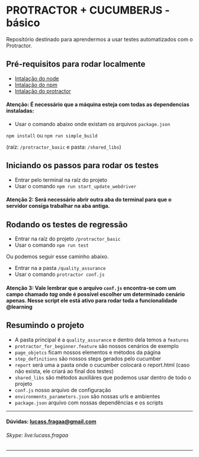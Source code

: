 # PROTRACTOR + CUCUMBERJS - básico

Repositório destinado para aprendermos a usar testes automatizados com o Protractor.

## Pré-requisitos para rodar localmente
* [Intalação do node](https://nodejs.org/en/download/)
* [Intalação do npm](https://www.npmjs.com/get-npm)
* [Intalação do protractor](https://www.npmjs.com/package/protractor)

#### Atenção: É necessário que a máquina esteja com todas as dependencias instaladas:
* Usar o comando abaixo onde existam os arquivos `package.json`

```npm install``` ou  ```npm run simple_build```

(raíz: `/protractor_basic` e pasta: `/shared_libs`)

## Iniciando os passos para rodar os testes
* Entrar pelo terminal na raíz do projeto
* Usar o comando ```npm run start_update_webdriver```

#### Atenção 2: Será necessário abrir outra aba do terminal para que o servidor consiga trabalhar na aba antiga.

## Rodando os testes de regressão

* Entrar na raíz do projeto `/protractor_basic`
* Usar o comando ```npm run test```

Ou podemos seguir esse caminho abaixo.
* Entrar na a pasta `/quality_assurance`
* Usar o comando ```protractor conf.js```


#### Atenção 3: Vale lembrar que o arquivo `conf.js` encontra-se com um campo chamado *tag* onde é possível escolher um determinado cenário apenas. Nesse script ele está ativo para rodar toda a funcionalidade @learning

## Resumindo o projeto
* A pasta principal é a `quality_assurance` e dentro dela temos a `features`
* `protractor_for_beginner.feature` são nossos cenários de exemplo
* `page_objetcs` ficam nossos elementos e métodos da página
* `step_definitions` são nossos steps gerados pelo cucumber
* `report` será uma a pasta onde o cucumber colocará o report.html (caso não exista, ele criará ao final dos testes)
* `shared_libs` são métodos auxiliáres que podemos usar dentro de todo o projeto
* `conf.js` nosso arquivo de configuração
* `environments_parameters.json` são nossas urls e ambientes
* `package.json` arquivo com nossas dependências e os scripts

-------------------------------------
#### Dúvidas: lucass.fragaa@gmail.com

###### Skype: live:lucass.fragaa

-------------------------------------
